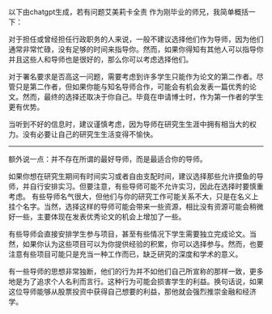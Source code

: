 以下由chatgpt生成，若有问题艾美莉卡全责
作为刚毕业的师兄，我简单概括一下：

对于担任或曾经担任行政职务的人来说，一般不建议选择他们作为导师，因为他们通常非常忙碌，没有足够的时间来指导你。然而，如果你得知有其他人可以指导你并且这些人和导师也是很好的，那么你可以考虑选择他们。

对于署名要求是否高这一问题，需要考虑到许多学生只能作为论文的第二作者。尽管只是第二作者，但如果你能与知名导师合作，可能会有机会发表一篇优秀的论文。然而，最终的选择还取决于你自己。毕竟在申请博士时，作为第一作者的学生更有优势。

当听到不好的信息时，建议谨慎考虑，因为导师在研究生生涯中拥有相当大的权力。没有必要让自己的研究生生活变得不愉快。

----

额外说一点：并不存在所谓的最好导师，而是最适合你的导师。

如果你想在研究生期间有时间实习或者自由支配时间，建议选择那些允许摸鱼的导师，并自行安排实习。但要注意，有些导师可能不允许实习，因此在选择时要慎重考虑。
有些导师名气很大，但他们与你的研究工作可能关系不大，只是在名义上挂个名字。当然，选择这样的导师可能会带来一些资源，相比没有资源可能会稍微好一些，主要体现在发表优秀论文的机会上增加了一些。

有些导师会直接安排学生参与项目，甚至有些情况下学生需要独立完成论文。当然，如果你认为这些项目可以为你提供经验的积累，你可以选择参与。然而，也要注意有些项目可能只是充当一种工作而已，缺乏研究的深度和学术的意义。

有一些导师的思想非常独断，他们的行为并不如他们自己所宣称的那样一致，更多地是为了追求个人名利而言行。这种行为可能会损害学生的利益。换句话说，如果这位导师能够从股票投资中获得自己想要的利益，那他就会强烈推崇金融和经济学。

